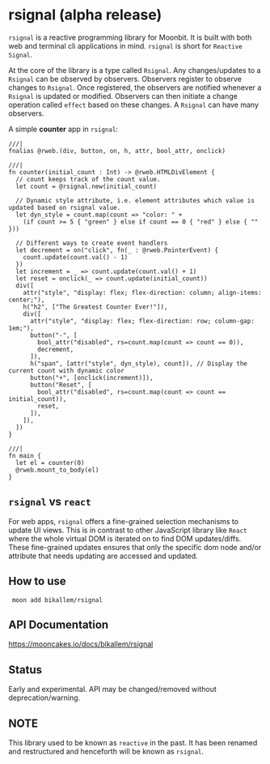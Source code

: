 # rsignal (alpha release)
`rsignal` is a reactive programming library for Moonbit. It is built with both web and terminal cli applications in mind. `rsignal` is short for `Reactive Signal`.

At the core of the library is a type called `Rsignal`. Any changes/updates to a `Rsignal` can be observed by observers. Observers register to observe changes to `Rsignal`. Once registered, the observers are notified whenever a `Rsignal` is updated or modified. Observers can then initiate a change operation called `effect` based on these changes. A `Rsignal` can have many observers.

A simple **counter** app in `rsignal`:
```moonbit
///|
fnalias @rweb.(div, button, on, h, attr, bool_attr, onclick)

///|
fn counter(initial_count : Int) -> @rweb.HTMLDivElement {
  // count keeps track of the count value.
  let count = @rsignal.new(initial_count)

  // Dynamic style attribute, i.e. element attributes which value is updated based on rsignal value.
  let dyn_style = count.map(count => "color: " +
    (if count >= 5 { "green" } else if count == 0 { "red" } else { "" }))

  // Different ways to create event handlers
  let decrement = on("click", fn(_ : @rweb.PointerEvent) {
    count.update(count.val() - 1)
  })
  let increment = _ => count.update(count.val() + 1)
  let reset = onclick(_ => count.update(initial_count))
  div([
    attr("style", "display: flex; flex-direction: column; align-items: center;"),
    h("h2", ["The Greatest Counter Ever!"]),
    div([
      attr("style", "display: flex; flex-direction: row; column-gap: 1em;"),
      button("-", [
        bool_attr("disabled", rs=count.map(count => count == 0)),
        decrement,
      ]),
      h("span", [attr("style", dyn_style), count]), // Display the current count with dynamic color
      button("+", [onclick(increment)]),
      button("Reset", [
        bool_attr("disabled", rs=count.map(count => count == initial_count)),
        reset,
      ]),
    ]),
  ])
}

///|
fn main {
  let el = counter(0)
  @rweb.mount_to_body(el)
}

```

## `rsignal` vs `react`
For web apps, `rsignal` offers a fine-grained selection mechanisms to update UI views. This is in contrast to other JavaScript library like `React` where the whole virtual DOM is iterated on to find DOM updates/diffs. These fine-grained updates ensures that only the specific dom node and/or attribute that needs updating are accessed and updated.

## How to use
``` moon add bikallem/rsignal```

## API Documentation
https://mooncakes.io/docs/bikallem/rsignal

## Status
Early and experimental. API may be changed/removed without deprecation/warning.

## NOTE
This library used to be known as `reactive` in the past. It has been renamed and restructured and henceforth will be known as `rsignal`.
